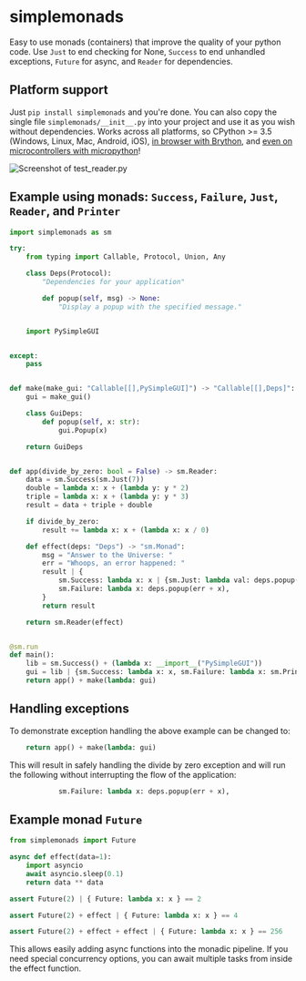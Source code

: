 # simplemonads

Easy to use monads (containers) that improve the quality of your python code. Use `Just` to end checking for None, `Success` to end unhandled exceptions, `Future` for async, and `Reader` for dependencies.

## Platform support

Just `pip install simplemonads` and you're done. You can also copy the single file `simplemonads/__init__.py` into your project and use it as you wish without dependencies. Works across all platforms, so CPython >= 3.5 (Windows, Linux, Mac, Android, iOS), [in browser with Brython](https://raw.githack.com/sdaves/simplemonads/main/tests/test_brython_standalone.html), and [even on microcontrollers with micropython](https://micropython.org)!

![Screenshot of test_reader.py](https://imgur.com/ZnAwyVc.png)


## Example using monads: `Success`, `Failure`, `Just`, `Reader`, and `Printer`

```python
import simplemonads as sm

try:
    from typing import Callable, Protocol, Union, Any

    class Deps(Protocol):
        "Dependencies for your application"

        def popup(self, msg) -> None:
            "Display a popup with the specified message."


    import PySimpleGUI


except:
    pass


def make(make_gui: "Callable[[],PySimpleGUI]") -> "Callable[[],Deps]":
    gui = make_gui()

    class GuiDeps:
        def popup(self, x: str):
            gui.Popup(x)

    return GuiDeps


def app(divide_by_zero: bool = False) -> sm.Reader:
    data = sm.Success(sm.Just(7))
    double = lambda x: x + (lambda y: y * 2)
    triple = lambda x: x + (lambda y: y * 3)
    result = data + triple + double

    if divide_by_zero:
        result += lambda x: x + (lambda x: x / 0)

    def effect(deps: "Deps") -> "sm.Monad":
        msg = "Answer to the Universe: "
        err = "Whoops, an error happened: "
        result | {
            sm.Success: lambda x: x | {sm.Just: lambda val: deps.popup(msg + str(val))},
            sm.Failure: lambda x: deps.popup(err + x),
        }
        return result

    return sm.Reader(effect)


@sm.run
def main():
    lib = sm.Success() + (lambda x: __import__("PySimpleGUI"))
    gui = lib | {sm.Success: lambda x: x, sm.Failure: lambda x: sm.Printer()}
    return app() + make(lambda: gui)
```

## Handling exceptions

To demonstrate exception handling the above example can be changed to:

```python
    return app() + make(lambda: gui)
```

This will result in safely handling the divide by zero exception and will run the following without interrupting the flow of the application:

```python
            sm.Failure: lambda x: deps.popup(err + x),
```

## Example monad `Future`

```python
from simplemonads import Future

async def effect(data=1):
    import asyncio
    await asyncio.sleep(0.1)
    return data ** data

assert Future(2) | { Future: lambda x: x } == 2

assert Future(2) + effect | { Future: lambda x: x } == 4

assert Future(2) + effect + effect | { Future: lambda x: x } == 256

```

This allows easily adding async functions into the monadic pipeline. If you need special concurrency options, you can await multiple tasks from inside the effect function.
